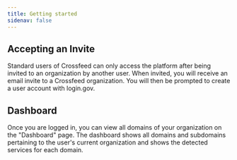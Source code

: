 ```yaml
---
title: Getting started
sidenav: false
---
```


## Accepting an Invite

Standard users of Crossfeed can only access the platform after being invited to
an organization by another user. When invited, you will receive an email invite
to a Crossfeed organization. You will then be prompted to create a user account
with login.gov.

## Dashboard

Once you are logged in, you can view all domains of your organization on the
"Dashboard" page. The dashboard shows all domains and subdomains pertaining
to the user's current organization and shows the detected services for each domain.
